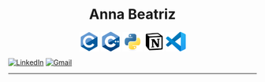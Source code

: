 <h1 align="center">Anna Beatriz</h1>


<p align="center">
  <img align="center" alt="Anna-C" height="40" width="40" src="https://raw.githubusercontent.com/devicons/devicon/master/icons/c/c-original.svg">
  <img align="center" alt="Anna-Cpp" height="40" width="40" src="https://raw.githubusercontent.com/devicons/devicon/master/icons/cplusplus/cplusplus-original.svg">
  <img align="center" alt="Anna-Python" height="40" width="40" src="https://raw.githubusercontent.com/devicons/devicon/master/icons/python/python-original.svg">
  <img align="center" alt="Anna-Notion" height="40" width="40" src="https://raw.githubusercontent.com/devicons/devicon/master/icons/notion/notion-original.svg">
  <img align="center" alt="Anna-VSCode" height="40" width="40" src="https://raw.githubusercontent.com/devicons/devicon/master/icons/vscode/vscode-original.svg">
</p>



[![LinkedIn](https://img.shields.io/badge/LinkedIn-0077B5?style=for-the-badge&logo=linkedin&logoColor=white)](https://www.linkedin.com/in/anna-beatriz-ara%C3%BAjo-cardoso-a0b980349?utm_source=share&utm_campaign=share_via&utm_content=profile&utm_medium=android_app)
[![Gmail](https://img.shields.io/badge/Gmail-D14836?style=for-the-badge&logo=gmail&logoColor=white)](mailto:annabeatriz9572@gmail.com)

---

